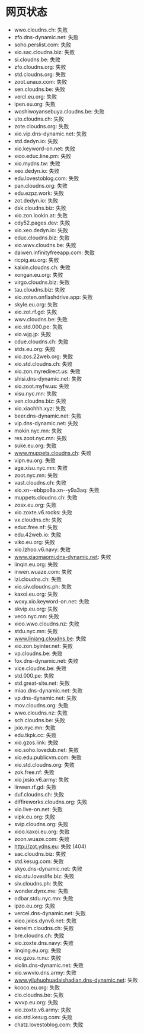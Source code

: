 # 网页状态
- wwo.cloudns.ch: 失败
- zfo.dns-dynamic.net: 失败
- soho.perslist.com: 失败
- xio.sac.cloudns.biz: 失败
- si.cloudns.be: 失败
- zfo.cloudns.org: 失败
- std.cloudns.org: 失败
- zoot.unaux.com: 失败
- sen.cloudns.be: 失败
- vercl.eu.org: 失败
- ipen.eu.org: 失败
- woshiwoyansebuya.cloudns.be: 失败
- uto.cloudns.ch: 失败
- zote.cloudns.org: 失败
- xio.vip.dns-dynamic.net: 失败
- std.dedyn.io: 失败
- xio.keyword-on.net: 失败
- xioo.educ.line.pm: 失败
- xio.mydns.tw: 失败
- xeo.dedyn.io: 失败
- edu.lovestoblog.com: 失败
- pan.cloudns.org: 失败
- edu.ezpz.work: 失败
- zot.dedyn.io: 失败
- dsk.cloudns.biz: 失败
- xio.zon.lookin.at: 失败
- cdy52.pages.dev: 失败
- xio.xeo.dedyn.io: 失败
- educ.cloudns.biz: 失败
- xio.wwv.cloudns.be: 失败
- daiwen.infinityfreeapp.com: 失败
- ricpig.eu.org: 失败
- kaixin.cloudns.ch: 失败
- xongan.eu.org: 失败
- virgo.cloudns.biz: 失败
- tau.cloudns.biz: 失败
- xio.zoten.onflashdrive.app: 失败
- skyle.eu.org: 失败
- xio.zot.rf.gd: 失败
- wwv.cloudns.be: 失败
- xio.std.000.pe: 失败
- xio.wjg.jp: 失败
- cdue.cloudns.ch: 失败
- stds.eu.org: 失败
- xio.zos.22web.org: 失败
- xio.std.cloudns.ch: 失败
- xio.zon.myredirect.us: 失败
- shisi.dns-dynamic.net: 失败
- xio.zoot.myfw.us: 失败
- xisu.nyc.mn: 失败
- ven.cloudns.biz: 失败
- xio.xiaohhh.xyz: 失败
- beer.dns-dynamic.net: 失败
- vip.dns-dynamic.net: 失败
- mokin.nyc.mn: 失败
- res.zoot.nyc.mn: 失败
- suke.eu.org: 失败
- www.muppets.cloudns.ch: 失败
- vipn.eu.org: 失败
- age.xisu.nyc.mn: 失败
- zoot.nyc.mn: 失败
- vast.cloudns.ch: 失败
- xio.xn--ebbpo8a.xn--y9a3aq: 失败
- muppets.cloudns.ch: 失败
- zosx.eu.org: 失败
- xio.zoxte.v6.rocks: 失败
- vx.cloudns.ch: 失败
- educ.free.nf: 失败
- edu.42web.io: 失败
- viko.eu.org: 失败
- xio.lzhoo.v6.navy: 失败
- www.xiaomaomi.dns-dynamic.net: 失败
- linqin.eu.org: 失败
- inwen.wuaze.com: 失败
- lzi.cloudns.ch: 失败
- xio.siv.cloudns.ph: 失败
- kaxoi.eu.org: 失败
- woxy.xio.keyword-on.net: 失败
- skvip.eu.org: 失败
- veco.nyc.mn: 失败
- xioo.wwo.cloudns.nz: 失败
- stdu.nyc.mn: 失败
- www.liniang.cloudns.be: 失败
- xio.zon.byinter.net: 失败
- vp.cloudns.be: 失败
- fox.dns-dynamic.net: 失败
- vice.cloudns.be: 失败
- std.000.pe: 失败
- std.great-site.net: 失败
- miao.dns-dynamic.net: 失败
- vp.dns-dynamic.net: 失败
- mov.cloudns.org: 失败
- wwo.cloudns.nz: 失败
- sch.cloudns.be: 失败
- jxio.nyc.mn: 失败
- edu.tkpk.cc: 失败
- xio.gzos.link: 失败
- xio.soho.lovedub.net: 失败
- xio.edu.publicvm.com: 失败
- xio.std.cloudns.org: 失败
- zok.free.nf: 失败
- xio.jxsio.v6.army: 失败
- linwen.rf.gd: 失败
- duf.cloudns.ch: 失败
- diffireworks.cloudns.org: 失败
- xio.live-on.net: 失败
- vipk.eu.org: 失败
- svip.cloudns.org: 失败
- xioo.kaxoi.eu.org: 失败
- zoon.wuaze.com: 失败
- http://zot.ydns.eu: 失败 (404)
- sac.cloudns.biz: 失败
- std.kesug.com: 失败
- skyo.dns-dynamic.net: 失败
- xio.stu.loveslife.biz: 失败
- siv.cloudns.ph: 失败
- wonder.dynx.me: 失败
- odbar.stdu.nyc.mn: 失败
- ipzo.eu.org: 失败
- vercel.dns-dynamic.net: 失败
- xioo.jxios.dynv6.net: 失败
- kenelm.cloudns.ch: 失败
- bre.cloudns.ch: 失败
- xio.zoxte.dns.navy: 失败
- linqing.eu.org: 失败
- xio.gzos.rr.nu: 失败
- xiolin.dns-dynamic.net: 失败
- xio.wwvio.dns.army: 失败
- www.yiluhuohuadaishadian.dns-dynamic.net: 失败
- kcoco.eu.org: 失败
- clo.cloudns.be: 失败
- wvvp.eu.org: 失败
- xio.zoxte.v6.army: 失败
- xio.std.kesug.com: 失败
- chatz.lovestoblog.com: 失败
